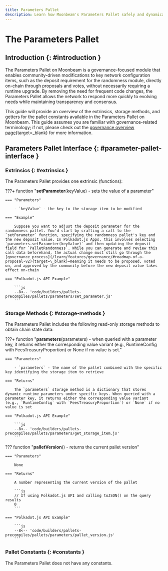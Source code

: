 ```yaml
---
title: Parameters Pallet
description: Learn how Moonbeam's Parameters Pallet safely and dynamically modifies network config items via on-chain governance, removing the need for runtime upgrades.
---
```


# The Parameters Pallet

## Introduction {: #introduction }

The Parameters Pallet on Moonbeam is a governance-focused module that enables community-driven modifications to key network configuration items, such as the deposit requirement for the randomness module, directly on-chain through proposals and votes, without necessarily requiring a runtime upgrade. By removing the need for frequent code changes, the Parameters Pallet allows the network to respond more quickly to evolving needs while maintaining transparency and consensus.

This guide will provide an overview of the extrinsics, storage methods, and getters for the pallet constants available in the Parameters Pallet on Moonbeam. This guide assumes you are familiar with governance-related terminology; if not, please check out the [governance overview page](/learn/features/governance/#opengov){target=_blank} for more information.

## Parameters Pallet Interface {: #parameter-pallet-interface }

### Extrinsics {: #extrinsics }

The Parameters Pallet provides one extrinsic (functions):

???+ function "**setParameter**(keyValue) - sets the value of a parameter"

    === "Parameters"

        - `keyValue` - the key to the storage item to be modified

    === "Example"

        Suppose you want to adjust the deposit parameter for the randomness pallet. You'd start by crafting a call to the `setParameter` function, specifying the randomness pallet's key and the new deposit value. In Polkadot.js Apps, this involves selecting `parameters.setParameter(keyValue)` and then updating the deposit field for `PalletRandomness`. While you can generate and review this call data beforehand, the actual change must still go through the [governance process](/learn/features/governance/#roadmap-of-a-proposal-v2){target=\_blank}—meaning it needs to be proposed, voted on, and approved by the community before the new deposit value takes effect on-chain

    === "Polkadot.js API Example"

        ```js
        --8<-- 'code/builders/pallets-precompiles/pallets/parameters/set_parameter.js'
        ```

### Storage Methods {: #storage-methods }

The Parameters Pallet includes the following read-only storage methods to obtain chain state data:

???+ function "**parameters**(parameters) - when queried with a parameter key, it returns either the corresponding value variant (e.g., RuntimeConfig with FeesTreasuryProportion) or None if no value is set."

    === "Parameters"

        - `parameters` - the name of the pallet combined with the specific key identifying the storage item to retrieve

    === "Returns"

        The `parameters` storage method is a dictionary that stores dynamic runtime parameters under specific keys. When queried with a parameter key, it returns either the corresponding value variant (e.g., `RuntimeConfig` with `FeesTreasuryProportion`) or `None` if no value is set

    === "Polkadot.js API Example"

        ```js
        --8<-- 'code/builders/pallets-precompiles/pallets/parameters/get_storage_item.js'
        ```

??? function "**palletVersion**() - returns the current pallet version"

    === "Parameters"

        None

    === "Returns"

        A number representing the current version of the pallet

        ```js
        // If using Polkadot.js API and calling toJSON() on the query results
        0
        ```

    === "Polkadot.js API Example"

        ```js
        --8<-- 'code/builders/pallets-precompiles/pallets/parameters/pallet_version.js'
        ```

### Pallet Constants {: #constants }

The Parameters Pallet does not have any constants.
